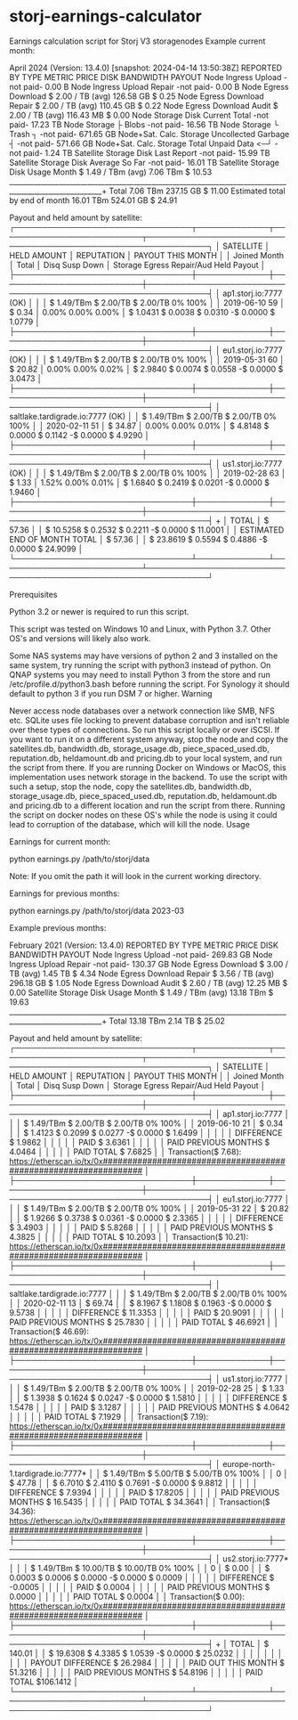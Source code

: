# storj-earnings-calculator
Earnings calculation script for Storj V3 storagenodes
Example current month:

April 2024 (Version: 13.4.0)                                            [snapshot: 2024-04-14 13:50:38Z]
REPORTED BY     TYPE      METRIC                PRICE                     DISK  BANDWIDTH        PAYOUT
Node            Ingress   Upload                -not paid-                        0.00  B
Node            Ingress   Upload Repair         -not paid-                        0.00  B
Node            Egress    Download              $  2.00 / TB (avg)              126.58 GB       $  0.25
Node            Egress    Download Repair       $  2.00 / TB (avg)              110.45 GB       $  0.22
Node            Egress    Download Audit        $  2.00 / TB (avg)              116.43 MB       $  0.00
Node            Storage   Disk Current Total    -not paid-            17.23 TB
Node            Storage              ├ Blobs    -not paid-            16.56 TB
Node            Storage              └ Trash  ┐ -not paid-           671.65 GB
Node+Sat. Calc. Storage   Uncollected Garbage ┤ -not paid-           571.66 GB
Node+Sat. Calc. Storage   Total Unpaid Data <─┘ -not paid-             1.24 TB
Satellite       Storage   Disk Last Report      -not paid-            15.99 TB
Satellite       Storage   Disk Average So Far   -not paid-            16.01 TB
Satellite       Storage   Disk Usage Month      $  1.49 / TBm (avg)    7.06 TBm                 $ 10.53
________________________________________________________________________________________________________+
Total                                                                  7.06 TBm 237.15 GB       $ 11.00
Estimated total by end of month                                       16.01 TBm 524.01 GB       $ 24.91

Payout and held amount by satellite:
┌────────────────────────────────┬─────────────┬──────────────────────────┬─────────────────────────────────────────────────────────────┐
│ SATELLITE                      │ HELD AMOUNT │        REPUTATION        │                       PAYOUT THIS MONTH                     │
│              Joined     Month  │      Total  │    Disq    Susp    Down  │    Storage      Egress  Repair/Aud        Held      Payout  │
├────────────────────────────────┼─────────────┼──────────────────────────┼─────────────────────────────────────────────────────────────┤
│ ap1.storj.io:7777 (OK)         │             │                          │  $  1.49/TBm $  2.00/TB  $  2.00/TB        0%        100%   │
│              2019-06-10    59  │   $   0.34  │   0.00%   0.00%   0.00%  │  $  1.0431   $  0.0038   $  0.0310  -$  0.0000   $  1.0779  │
├────────────────────────────────┼─────────────┼──────────────────────────┼─────────────────────────────────────────────────────────────┤
│ eu1.storj.io:7777 (OK)         │             │                          │  $  1.49/TBm $  2.00/TB  $  2.00/TB        0%        100%   │
│              2019-05-31    60  │   $  20.82  │   0.00%   0.00%   0.02%  │  $  2.9840   $  0.0074   $  0.0558  -$  0.0000   $  3.0473  │
├────────────────────────────────┼─────────────┼──────────────────────────┼─────────────────────────────────────────────────────────────┤
│ saltlake.tardigrade.io:7777 (OK)             │                          │  $  1.49/TBm $  2.00/TB  $  2.00/TB        0%        100%   │
│              2020-02-11    51  │   $  34.87  │   0.00%   0.00%   0.01%  │  $  4.8148   $  0.0000   $  0.1142  -$  0.0000   $  4.9290  │
├────────────────────────────────┼─────────────┼──────────────────────────┼─────────────────────────────────────────────────────────────┤
│ us1.storj.io:7777 (OK)         │             │                          │  $  1.49/TBm $  2.00/TB  $  2.00/TB        0%        100%   │
│              2019-02-28    63  │   $   1.33  │   1.52%   0.00%   0.01%  │  $  1.6840   $  0.2419   $  0.0201  -$  0.0000   $  1.9460  │
├────────────────────────────────┼─────────────┼──────────────────────────┼─────────────────────────────────────────────────────────────┤ +
│ TOTAL                          │   $  57.36  │                          │  $ 10.5258   $  0.2532   $  0.2211  -$  0.0000   $ 11.0001  │
│ ESTIMATED END OF MONTH TOTAL   │   $  57.36  │                          │  $ 23.8619   $  0.5594   $  0.4886  -$  0.0000   $ 24.9099  │
└────────────────────────────────┴─────────────┴──────────────────────────┴─────────────────────────────────────────────────────────────┘

Prerequisites

Python 3.2 or newer is required to run this script.

This script was tested on Windows 10 and Linux, with Python 3.7. Other OS's and versions will likely also work.

Some NAS systems may have versions of python 2 and 3 installed on the same system, try running the script with python3 instead of python. On QNAP systems you may need to install Python 3 from the store and run /etc/profile.d/python3.bash before running the script. For Synology it should default to python 3 if you run DSM 7 or higher.
Warning

Never access node databases over a network connection like SMB, NFS etc. SQLite uses file locking to prevent database corruption and isn't reliable over these types of connections. So run this script locally or over iSCSI. If you want to run it on a different system anyway, stop the node and copy the satellites.db, bandwidth.db, storage_usage.db, piece_spaced_used.db, reputation.db, heldamount.db and pricing.db to your local system, and run the script from there. If you are running Docker on Windows or MacOS, this implementation uses network storage in the backend. To use the script with such a setup, stop the node, copy the satellites.db, bandwidth.db, storage_usage.db, piece_spaced_used.db, reputation.db, heldamount.db and pricing.db to a different location and run the script from there. Running the script on docker nodes on these OS's while the node is using it could lead to corruption of the database, which will kill the node.
Usage

Earnings for current month:

python earnings.py /path/to/storj/data

Note: If you omit the path it will look in the current working directory.

Earnings for previous months:

python earnings.py /path/to/storj/data 2023-03

Example previous months:

February 2021 (Version: 13.4.0)
REPORTED BY     TYPE      METRIC                PRICE                     DISK  BANDWIDTH        PAYOUT
Node            Ingress   Upload                -not paid-                      269.83 GB
Node            Ingress   Upload Repair         -not paid-                      130.37 GB
Node            Egress    Download              $  3.00 / TB (avg)                1.45 TB       $  4.34
Node            Egress    Download Repair       $  3.56 / TB (avg)              296.18 GB       $  1.05
Node            Egress    Download Audit        $  2.60 / TB (avg)               12.25 MB       $  0.00
Satellite       Storage   Disk Usage Month      $  1.49 / TBm (avg)   13.18 TBm                 $ 19.63
________________________________________________________________________________________________________+
Total                                                                 13.18 TBm   2.14 TB       $ 25.02

Payout and held amount by satellite:
┌────────────────────────────────┬─────────────┬──────────────────────────┬─────────────────────────────────────────────────────────────┐
│ SATELLITE                      │ HELD AMOUNT │        REPUTATION        │                       PAYOUT THIS MONTH                     │
│              Joined     Month  │      Total  │    Disq    Susp    Down  │    Storage      Egress  Repair/Aud        Held      Payout  │
├────────────────────────────────┼─────────────┼──────────────────────────┼─────────────────────────────────────────────────────────────┤
│ ap1.storj.io:7777              │             │                          │  $  1.49/TBm $  2.00/TB  $  2.00/TB        0%        100%   │
│              2019-06-10    21  │   $   0.34  │                          │  $  1.4123   $  0.2099   $  0.0277  -$  0.0000   $  1.6499  │
│                                │             │                          │                                       DIFFERENCE $  1.9862  │
│                                │             │                          │                                             PAID $  3.6361  │
│                                │             │                          │                             PAID PREVIOUS MONTHS $  4.0464  │
│                                │             │                          │                                       PAID TOTAL $  7.6825  │
│    Transaction($  7.68): https://etherscan.io/tx/0x################################################################                   │
├────────────────────────────────┼─────────────┼──────────────────────────┼─────────────────────────────────────────────────────────────┤
│ eu1.storj.io:7777              │             │                          │  $  1.49/TBm $  2.00/TB  $  2.00/TB        0%        100%   │
│              2019-05-31    22  │   $  20.82  │                          │  $  1.9266   $  0.3738   $  0.0361  -$  0.0000   $  2.3365  │
│                                │             │                          │                                       DIFFERENCE $  3.4903  │
│                                │             │                          │                                             PAID $  5.8268  │
│                                │             │                          │                             PAID PREVIOUS MONTHS $  4.3825  │
│                                │             │                          │                                       PAID TOTAL $ 10.2093  │
│    Transaction($ 10.21): https://etherscan.io/tx/0x################################################################                   │
├────────────────────────────────┼─────────────┼──────────────────────────┼─────────────────────────────────────────────────────────────┤
│ saltlake.tardigrade.io:7777    │             │                          │  $  1.49/TBm $  2.00/TB  $  2.00/TB        0%        100%   │
│              2020-02-11    13  │   $  69.74  │                          │  $  8.1967   $  1.1808   $  0.1963  -$  0.0000   $  9.5738  │
│                                │             │                          │                                       DIFFERENCE $ 11.3353  │
│                                │             │                          │                                             PAID $ 20.9091  │
│                                │             │                          │                             PAID PREVIOUS MONTHS $ 25.7830  │
│                                │             │                          │                                       PAID TOTAL $ 46.6921  │
│    Transaction($ 46.69): https://etherscan.io/tx/0x################################################################                   │
├────────────────────────────────┼─────────────┼──────────────────────────┼─────────────────────────────────────────────────────────────┤
│ us1.storj.io:7777              │             │                          │  $  1.49/TBm $  2.00/TB  $  2.00/TB        0%        100%   │
│              2019-02-28    25  │   $   1.33  │                          │  $  1.3938   $  0.1624   $  0.0247  -$  0.0000   $  1.5810  │
│                                │             │                          │                                       DIFFERENCE $  1.5478  │
│                                │             │                          │                                             PAID $  3.1287  │
│                                │             │                          │                             PAID PREVIOUS MONTHS $  4.0642  │
│                                │             │                          │                                       PAID TOTAL $  7.1929  │
│    Transaction($  7.19): https://etherscan.io/tx/0x################################################################                   │
├────────────────────────────────┼─────────────┼──────────────────────────┼─────────────────────────────────────────────────────────────┤
│ europe-north-1.tardigrade.io:7777*           │                          │  $  1.49/TBm $  5.00/TB  $  5.00/TB        0%        100%   │
│                             0  │   $  47.78  │                          │  $  6.7010   $  2.4110   $  0.7691  -$  0.0000   $  9.8812  │
│                                │             │                          │                                       DIFFERENCE $  7.9394  │
│                                │             │                          │                                             PAID $ 17.8205  │
│                                │             │                          │                             PAID PREVIOUS MONTHS $ 16.5435  │
│                                │             │                          │                                       PAID TOTAL $ 34.3641  │
│    Transaction($ 34.36): https://etherscan.io/tx/0x################################################################                   │
├────────────────────────────────┼─────────────┼──────────────────────────┼─────────────────────────────────────────────────────────────┤
│ us2.storj.io:7777*             │             │                          │  $  1.49/TBm $ 10.00/TB  $ 10.00/TB        0%        100%   │
│                             0  │   $   0.00  │                          │  $  0.0003   $  0.0006   $  0.0000  -$  0.0000   $  0.0009  │
│                                │             │                          │                                       DIFFERENCE $ -0.0005  │
│                                │             │                          │                                             PAID $  0.0004  │
│                                │             │                          │                             PAID PREVIOUS MONTHS $  0.0000  │
│                                │             │                          │                                       PAID TOTAL $  0.0004  │
│    Transaction($  0.00): https://etherscan.io/tx/0x################################################################                   │
├────────────────────────────────┼─────────────┼──────────────────────────┼─────────────────────────────────────────────────────────────┤ +
│ TOTAL                          │   $ 140.01  │                          │  $ 19.6308   $  4.3385   $  1.0539  -$  0.0000   $ 25.0232  │
│                                │             │                          │                                                             │
│                                │             │                          │                                PAYOUT DIFFERENCE $ 26.2984  │
│                                │             │                          │                              PAID OUT THIS MONTH $ 51.3216  │
│                                │             │                          │                             PAID PREVIOUS MONTHS $ 54.8196  │
│                                │             │                          │                                       PAID TOTAL $106.1412  │
└────────────────────────────────┴─────────────┴──────────────────────────┴─────────────────────────────────────────────────────────────┘

